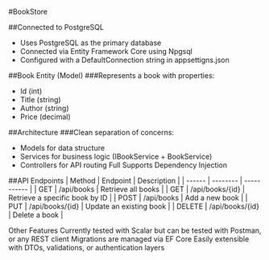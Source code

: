 #BookStore

##Connected to PostgreSQL
- Uses PostgreSQL as the primary database
- Connected via Entity Framework Core using Npgsql
- Configured with a DefaultConnection string in appsettigns.json

##Book Entity (Model)
###Represents a book with properties:
- Id (int)
- Title (string)
- Author (string)
- Price (decimal)

##Architecture
###Clean separation of concerns:
- Models for data structure
- Services for business logic (IBookService + BookService)
- Controllers for API routing
Full Supports Dependency Injection

##API Endpoints
|	Method	|	Endpoint	|	Description	|
|	------	|	--------	|	-----------	|
|	GET	|	/api/books	|	Retrieve all books	|
|	GET	|	/api/books/{id}	|	Retrieve a specific book by ID	|
|	POST	|	/api/books	|	Add a new book	|
|	PUT	|	/api/books/{id}	|	Update an existing book	|
|	DELETE	|	/api/books/{id}	|	Delete a book	|

Other Features
Currently tested with Scalar but can be tested with Postman, or any REST client
Migrations are managed via EF Core
Easily extensible with DTOs, validations, or authentication layers